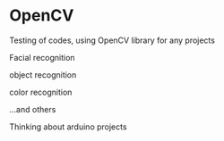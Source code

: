 # OpenCV
Testing of codes, using OpenCV library for any projects

Facial recognition

object recognition

color recognition

...and others

Thinking about arduino projects
